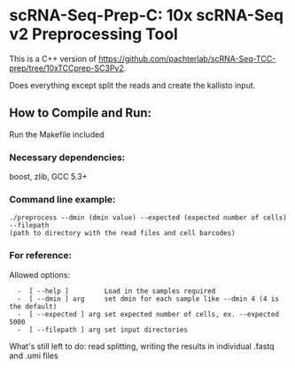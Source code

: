 # scRNA-Seq-Prep-C: 10x scRNA-Seq v2 Preprocessing Tool


This is a C++ version of <https://github.com/pachterlab/scRNA-Seq-TCC-prep/tree/10xTCCprep-SC3Pv2>.

Does everything except split the reads and create the kallisto input.

## How to Compile and Run:

Run the Makefile included

### Necessary dependencies:

boost, zlib, GCC 5.3+

### Command line example:

```
./preprocess --dmin (dmin value) --expected (expected number of cells) --filepath 
(path to directory with the read files and cell barcodes)
```




### For reference: 

Allowed options:

```
  -  [ --help ]         Load in the samples required
  -  [ --dmin ] arg     set dmin for each sample like --dmin 4 (4 is the default)
  -  [ --expected ] arg set expected number of cells, ex. --expected 5000
  -  [ --filepath ] arg set input directories
```

What's still left to do: read splitting, writing the results in individual .fastq and .umi files